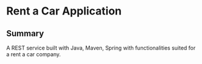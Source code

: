 # Rent a Car Application
## Summary
A REST service built with Java, Maven, Spring with functionalities suited for a rent a car company.
